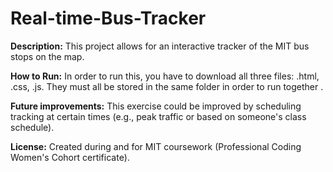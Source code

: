 # Real-time-Bus-Tracker

**Description:** This project allows for an interactive tracker of the MIT bus stops on the map. 

**How to Run:** In order to run this, you have to download all three files: .html, .css, .js. They must all be stored in the same folder in order to run together . 

**Future improvements:** This exercise could be improved by scheduling tracking at certain times (e.g., peak traffic or based on someone's class schedule). 

**License:** Created during and for MIT coursework (Professional Coding Women's Cohort certificate). 

